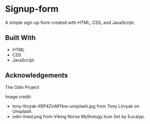 # Signup-form

A simple sign-up form created with HTML, CSS, and JavaScript.

## Built With

- HTML
- CSS
- JavaScript

## Acknowledgements

The Odin Project

Image credit:

- tony-litvyak-X6P4ZinMYkw-unsplash.jpg from Tony Litvyak on Unsplash.
- odin-lined.png from Viking Norse Mythology Icon Set by Eucalyp.